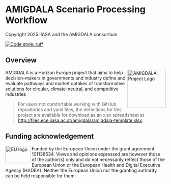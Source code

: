 # AMIGDALA Scenario Processing Workflow

Copyright 2025 IIASA and the AMIGDALA consortium

[![Code style: ruff](https://img.shields.io/endpoint?url=https://raw.githubusercontent.com/charliermarsh/ruff/main/assets/badge/v2.json)](https://github.com/astral-sh/ruff)

## Overview

<img src="https://amigdalaproject.eu/wp-content/uploads/2023/12/AMIGDALA-WHITE-COLOR.png" height="120" align="right" alt="AMIGDALA Project Logo">

AMIGDALA is a Horizon Europe project that aims to help decision-makers in governments and industry define and evaluate pathways and market uptakes of transformative solutions for circular, climate-neutral, and competitive industries

>For users not comfortable working with GitHub repositories and yaml files, the definitions for this project are available for download as an xlsx spreadsheet at http://files.ece.iiasa.ac.at/amigdala/amigdala-template.xlsx.

## Funding acknowledgement

<img src="https://d2u1z1lopyfwlx.cloudfront.net/thumbnails/00f3f755-f221-5b7f-855f-f7fa2afe4a0a/01a84265-e09c-5682-92ce-681c89a1afe2.jpg" width="80" height="54" align="left" alt="EU logo">

Funded by the European Union under the grant agreement 101138534. Views and opinions expressed are however those of the author(s) only and do not necessarily reflect those of the European Union or the European Health and Digital Executive Agency (HADEA). Neither the European Union nor the granting authority can be held responsible for them.
